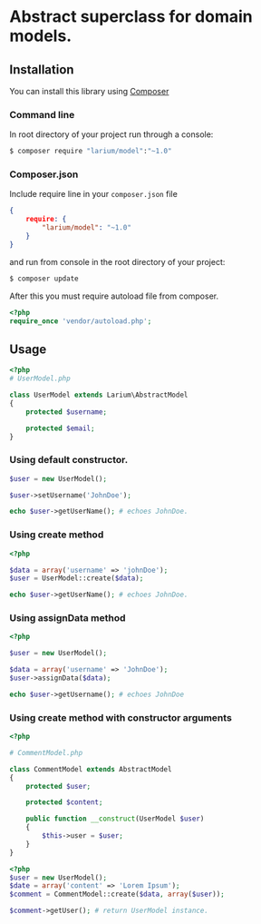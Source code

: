 # Abstract superclass for domain models.

## Installation
You can install this library using [Composer](http://getcomposer.org)
### Command line
In root directory of your project run through a console:
```bash
$ composer require "larium/model":"~1.0"
```
### Composer.json
Include require line in your ```composer.json``` file
```json
{
	require: {
    	"larium/model": "~1.0"
    }
}
```
and run from console in the root directory of your project:
```bash
$ composer update
```

After this you must require autoload file from composer.
```php
<?php
require_once 'vendor/autoload.php';
```

## Usage

```php
<?php
# UserModel.php

class UserModel extends Larium\AbstractModel
{
    protected $username;

    protected $email;
}
```

### Using default constructor.

```php
$user = new UserModel();

$user->setUsername('JohnDoe');

echo $user->getUserName(); # echoes JohnDoe.
```

### Using create method

```php
<?php

$data = array('username' => 'johnDoe');
$user = UserModel::create($data);

echo $user->getUserName(); # echoes JohnDoe.
```

### Using assignData method
```php
<?php

$user = new UserModel();

$data = array('username' => 'JohnDoe');
$user->assignData($data);

echo $user->getUsername(); # echoes JohnDoe
```
### Using create method with constructor arguments
```php
<?php

# CommentModel.php

class CommentModel extends AbstractModel
{
    protected $user;

    protected $content;

    public function __construct(UserModel $user)
    {
        $this->user = $user;    
    }
}
```

```php
<?php
$user = new UserModel();
$date = array('content' => 'Lorem Ipsum');
$comment = CommentModel::create($data, array($user));

$comment->getUser(); # return UserModel instance.
```
